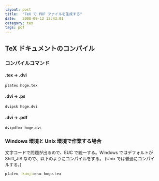 ```yaml
---
layout: post
title:  "TeX で PDF ファイルを生成する"
date:   2008-09-12 12:43:01
category: tex
tags: pdf
---
```


## TeX ドキュメントのコンパイル

### コンパイルコマンド

#### .tex -> .dvi

```sh
platex hoge.tex
```

#### .dvi -> .ps

```sh
dvipsk hoge.dvi
```

#### .dvi -> .pdf

```sh
dvipdfmx hoge.dvi
```

### Windows 環境と Unix 環境で作業する場合
文字コードで問題が出るので、EUC で統一する。Windows ではデフォルトが Shift_JIS なので、以下のようにコンパイルをする。 (Unix では普通にコンパイルする。)

```sh
platex -kanji=euc hoge.tex
```

